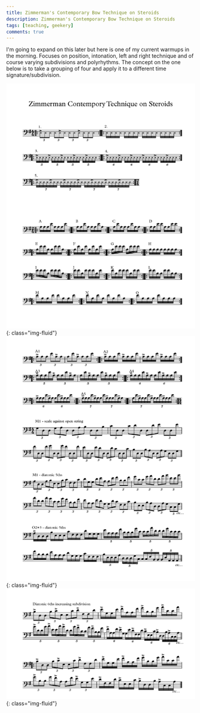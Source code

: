 ```yaml
---
title: Zimmerman's Contemporary Bow Technique on Steroids
description: Zimmerman's Contemporary Bow Technique on Steroids
tags: [teaching, geekery]
comments: true
---
```

I'm going to expand on this later but here is one of my current warmups in the morning. Focuses on position, intonation, left and right technique and of course varying subdivisions and polyrhythms. The concept on the one below is to take a grouping of four and apply it to a different time signature/subdivision.

![warmup page one](/images/warmup_Page_1.png){: class="img-fluid"}
![warmup page two](/images/warmup_Page_2.png){: class="img-fluid"}
![warmup page three](/images/warmup_Page_3.png){: class="img-fluid"}

